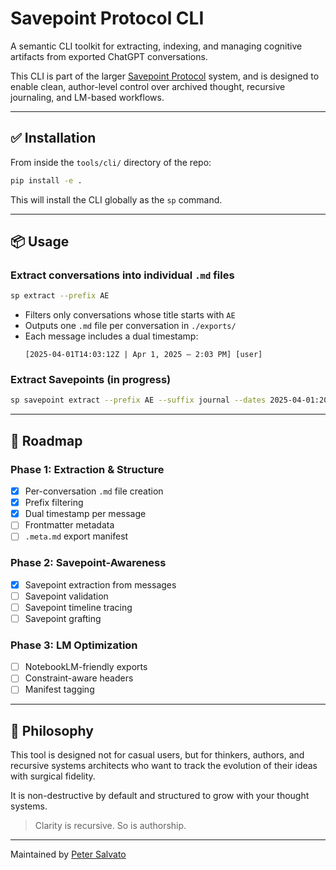 
# Savepoint Protocol CLI

A semantic CLI toolkit for extracting, indexing, and managing cognitive artifacts from exported ChatGPT conversations.

This CLI is part of the larger [Savepoint Protocol](https://github.com/peterSalvato/Savepoint.Protocol) system, and is designed to enable clean, author-level control over archived thought, recursive journaling, and LM-based workflows.

---

## ✅ Installation

From inside the `tools/cli/` directory of the repo:

```bash
pip install -e .
```

This will install the CLI globally as the `sp` command.

---

## 📦 Usage

### Extract conversations into individual `.md` files

```bash
sp extract --prefix AE
```

- Filters only conversations whose title starts with `AE`
- Outputs one `.md` file per conversation in `./exports/`
- Each message includes a dual timestamp:
  ```
  [2025-04-01T14:03:12Z | Apr 1, 2025 – 2:03 PM] [user]
  ```

### Extract Savepoints (in progress)

```bash
sp savepoint extract --prefix AE --suffix journal --dates 2025-04-01:2025-04-15
```

---

## 🔮 Roadmap

### Phase 1: Extraction & Structure
- [x] Per-conversation `.md` file creation
- [x] Prefix filtering
- [x] Dual timestamp per message
- [ ] Frontmatter metadata
- [ ] `.meta.md` export manifest

### Phase 2: Savepoint-Awareness
- [x] Savepoint extraction from messages
- [ ] Savepoint validation
- [ ] Savepoint timeline tracing
- [ ] Savepoint grafting

### Phase 3: LM Optimization
- [ ] NotebookLM-friendly exports
- [ ] Constraint-aware headers
- [ ] Manifest tagging

---

## 🧠 Philosophy

This tool is designed not for casual users, but for thinkers, authors, and recursive systems architects who want to track the evolution of their ideas with surgical fidelity.

It is non-destructive by default and structured to grow with your thought systems.

> Clarity is recursive. So is authorship.

---

Maintained by [Peter Salvato](https://github.com/peterSalvato)
